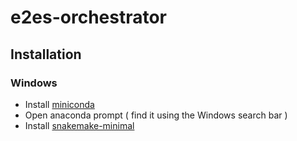 # e2es-orchestrator

## Installation

### Windows

- Install [miniconda](https://docs.conda.io/en/latest/miniconda.html)
- Open anaconda prompt ( find it using the Windows search bar )
- Install [snakemake-minimal](https://snakemake.readthedocs.io/en/v7.6.1/getting_started/installation.html#minimal-installation)

